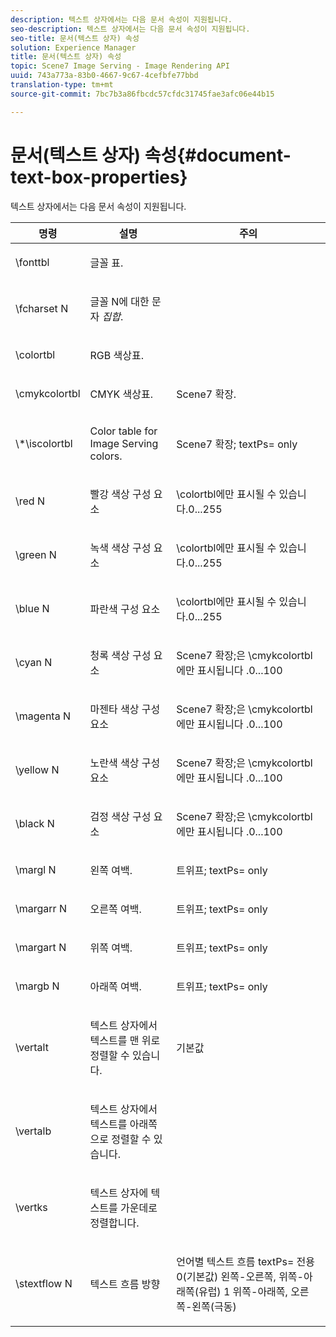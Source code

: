 ```yaml
---
description: 텍스트 상자에서는 다음 문서 속성이 지원됩니다.
seo-description: 텍스트 상자에서는 다음 문서 속성이 지원됩니다.
seo-title: 문서(텍스트 상자) 속성
solution: Experience Manager
title: 문서(텍스트 상자) 속성
topic: Scene7 Image Serving - Image Rendering API
uuid: 743a773a-83b0-4667-9c67-4cefbfe77bbd
translation-type: tm+mt
source-git-commit: 7bc7b3a86fbcdc57cfdc31745fae3afc06e44b15

---
```



# 문서(텍스트 상자) 속성{#document-text-box-properties}

텍스트 상자에서는 다음 문서 속성이 지원됩니다.

<table id="table_8E1DF8E6BD894D7A9ACFC839918E2315"> 
 <thead> 
  <tr> 
   <th class="entry"> <b>명령</b> </th> 
   <th class="entry"> <b>설명</b> </th> 
   <th class="entry"> <b>주의</b> </th> 
  </tr> 
 </thead>
 <tbody> 
  <tr> 
   <td> <span class="codeph"> \fonttbl </span> </td> 
   <td> <p>글꼴 표. </p> </td> 
   <td> <p> </p> </td> 
  </tr> 
  <tr> 
   <td> <span class="codeph"> \fcharset <span class="varname"> N </span></span> </td> 
   <td> <p>글꼴 N에 대한 문자 <i>집합</i>. </p> </td> 
   <td> <p> </p> </td> 
  </tr> 
  <tr> 
   <td> <span class="codeph"> \colortbl </span> </td> 
   <td> <p>RGB 색상표. </p> </td> 
   <td> <p> </p> </td> 
  </tr> 
  <tr> 
   <td> <span class="codeph"> \cmykcolortbl </span> </td> 
   <td> <p>CMYK 색상표. </p> </td> 
   <td> <p>Scene7 확장. </p> </td> 
  </tr> 
  <tr> 
   <td> <span class="codeph"> \*\iscolortbl </span> </td> 
   <td> <p>Color table for Image Serving colors. </p> </td> 
   <td> <p>Scene7 확장; <span class="codeph"> textPs= </span> only </p> </td> 
  </tr> 
  <tr> 
   <td> <span class="codeph"> \red <span class="varname"> N </span></span> </td> 
   <td> <p>빨강 색상 구성 요소 </p> </td> 
   <td> <p>\colortbl에만 <span class="codeph"> 표시될 수 </span>있습니다.0...255 </p> </td> 
  </tr> 
  <tr> 
   <td> <span class="codeph"> \green <span class="varname"> N </span></span> </td> 
   <td> <p>녹색 색상 구성 요소 </p> </td> 
   <td> <p>\colortbl에만 <span class="codeph"> 표시될 수 </span>있습니다.0...255 </p> </td> 
  </tr> 
  <tr> 
   <td> <span class="codeph"> \blue <span class="varname"> N </span></span> </td> 
   <td> <p>파란색 구성 요소 </p> </td> 
   <td> <p>\colortbl에만 <span class="codeph"> 표시될 수 </span>있습니다.0...255 </p> </td> 
  </tr> 
  <tr> 
   <td> <span class="codeph"> \cyan <span class="varname"> N </span></span> </td> 
   <td> <p>청록 색상 구성 요소 </p> </td> 
   <td> <p>Scene7 확장;은 \cmykcolortbl에만 <span class="codeph"> 표시됩니다 </span>.0...100 </p> </td> 
  </tr> 
  <tr> 
   <td> <span class="codeph"> \magenta <span class="varname"> N </span></span> </td> 
   <td> <p>마젠타 색상 구성 요소 </p> </td> 
   <td> <p>Scene7 확장;은 \cmykcolortbl에만 <span class="codeph"> 표시됩니다 </span>.0...100 </p> </td> 
  </tr> 
  <tr> 
   <td> <span class="codeph"> \yellow <span class="varname"> N </span></span> </td> 
   <td> <p>노란색 색상 구성 요소 </p> </td> 
   <td> <p>Scene7 확장;은 \cmykcolortbl에만 <span class="codeph"> 표시됩니다 </span>.0...100 </p> </td> 
  </tr> 
  <tr> 
   <td> <span class="codeph"> \black <span class="varname"> N </span></span> </td> 
   <td> <p>검정 색상 구성 요소 </p> </td> 
   <td> <p>Scene7 확장;은 \cmykcolortbl에만 <span class="codeph"> 표시됩니다 </span>.0...100 </p> </td> 
  </tr> 
  <tr> 
   <td> <span class="codeph"> \margl <span class="varname"> N </span></span> </td> 
   <td> <p>왼쪽 여백. </p> </td> 
   <td> <p>트위프; <span class="codeph"> textPs= </span> only </p> </td> 
  </tr> 
  <tr> 
   <td> <span class="codeph"> \margarr <span class="varname"> N </span></span> </td> 
   <td> <p>오른쪽 여백. </p> </td> 
   <td> <p>트위프; <span class="codeph"> textPs= </span> only </p> </td> 
  </tr> 
  <tr> 
   <td> <span class="codeph"> \margart <span class="varname"> N </span></span> </td> 
   <td> <p>위쪽 여백. </p> </td> 
   <td> <p>트위프; <span class="codeph"> textPs= </span> only </p> </td> 
  </tr> 
  <tr> 
   <td> <span class="codeph"> \margb <span class="varname"> N </span></span> </td> 
   <td> <p>아래쪽 여백. </p> </td> 
   <td> <p>트위프; <span class="codeph"> textPs= </span> only </p> </td> 
  </tr> 
  <tr> 
   <td> <span class="codeph"> \vertalt </span> </td> 
   <td> <p>텍스트 상자에서 텍스트를 맨 위로 정렬할 수 있습니다. </p> </td> 
   <td> <p>기본값 </p> </td> 
  </tr> 
  <tr> 
   <td> <span class="codeph"> \vertalb </span> </td> 
   <td> <p>텍스트 상자에서 텍스트를 아래쪽으로 정렬할 수 있습니다. </p> </td> 
   <td> <p> </p> </td> 
  </tr> 
  <tr> 
   <td> <span class="codeph"> \vertks </span> </td> 
   <td> <p>텍스트 상자에 텍스트를 가운데로 정렬합니다. </p> </td> 
   <td> <p> </p> </td> 
  </tr> 
  <tr> 
   <td> <span class="codeph"> \stextflow <span class="varname"> N </span></span> </td> 
   <td> <p>텍스트 흐름 방향 </p> </td> 
   <td> <p>언어별 텍스트 흐름 <span class="codeph"> textPs= </span> 전용 0(기본값) 왼쪽-오른쪽, 위쪽-아래쪽(유럽) 1 위쪽-아래쪽, 오른쪽-왼쪽(극동) </p> </td> 
  </tr> 
 </tbody> 
</table>

